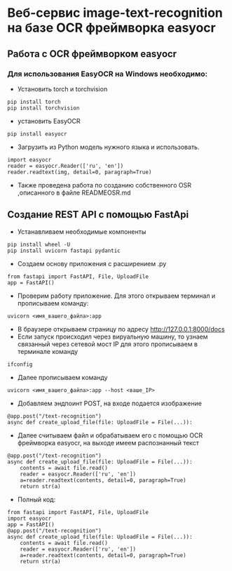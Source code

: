 # Веб-сервис image-text-recognition на базе OCR фреймворка easyocr
## Работа с OCR фреймворком easyocr
### Для использования EasyOCR на Windows необходимо: 
- Установить torch и torchvision
```
pip install torch
pip install torchvision
```
- установить EasyOCR
```
pip install easyocr
```
- Загрузить из Python модель нужного языка и использовать.
```
import easyocr
reader = easyocr.Reader(['ru', 'en'])
reader.readtext(img, detail=0, paragraph=True)
```
- Также проведена работа по созданию собственного OSR ,описанного в файле READMEOSR.md
## Создание REST API с помощью FastApi
- Устанавливаем необходимые компоненты
```
pip install wheel -U
pip install uvicorn fastapi pydantic 
```
- Создаем основу приложения с расширением .py
```
from fastapi import FastAPI, File, UploadFile
app = FastAPI()
```
- Проверим работу приложение. Для этого открываем терминал и прописываем команду:
```
uvicorn <имя_вашего_файла>:app

```
- В браузере открываем страницу по адресу http://127.0.0.1:8000/docs
- Если запуск происходил через вируальную машину, то узнаем связанный через сетевой мост IP для этого прописываем в терминале команду
```
ifconfig

```
- Далее прописываем команду
```
uvicorn <имя_вашего_файла>:app --host <ваше_IP>

```
- Добавляем эндпоинт POST, на входе подается изображение
```
@app.post("/text-recognition")
async def create_upload_file(file: UploadFile = File(...)):

```
- Далее считываем файл и обрабатываем его с помощью OCR фреймворка easyocr, на выходе имеем распознанный текст

```
@app.post("/text-recognition")
async def create_upload_file(file: UploadFile = File(...)):
    contents = await file.read()
    reader = easyocr.Reader(['ru', 'en'])
    a=reader.readtext(contents, detail=0, paragraph=True)
    return str(a)

```
- Полный код:
```
from fastapi import FastAPI, File, UploadFile
import easyocr
app = FastAPI()
@app.post("/text-recognition")
async def create_upload_file(file: UploadFile = File(...)):
    contents = await file.read()
    reader = easyocr.Reader(['ru', 'en'])
    a=reader.readtext(contents, detail=0, paragraph=True)
    return str(a)

```








